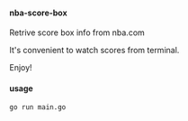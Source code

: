 #### nba-score-box

Retrive score box info from nba.com

It's convenient to watch scores from terminal.

Enjoy!

#### usage

`go run main.go`